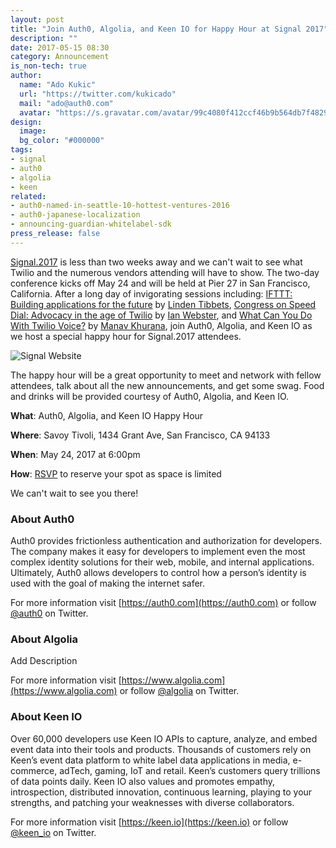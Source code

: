 ```yaml
---
layout: post
title: "Join Auth0, Algolia, and Keen IO for Happy Hour at Signal 2017"
description: ""
date: 2017-05-15 08:30
category: Announcement
is_non-tech: true
author:
  name: "Ado Kukic"
  url: "https://twitter.com/kukicado"
  mail: "ado@auth0.com"
  avatar: "https://s.gravatar.com/avatar/99c4080f412ccf46b9b564db7f482907?s=200"
design:
  image: 
  bg_color: "#000000"
tags:
- signal
- auth0
- algolia
- keen
related:
- auth0-named-in-seattle-10-hottest-ventures-2016
- auth0-japanese-localization
- announcing-guardian-whitelabel-sdk
press_release: false
---
```


[Signal.2017]() is less than two weeks away and we can't wait to see what Twilio and the numerous vendors attending will have to show. The two-day conference kicks off May 24 and will be held at Pier 27 in San Francisco, California. After a long day of invigorating sessions including: [IFTTT: Building applications for the future](https://www.twilio.com/signal/schedule/7sIpsjOkTewgygqY86Sc0Y/ifttt-building-applications-for-the-future) by [Linden Tibbets](https://twitter.com/@ltibbets), [Congress on Speed Dial: Advocacy in the age of Twilio](https://www.twilio.com/signal/schedule/6LbXCBBhtYuKCSciyS8WA/congress-on-speed-dial) by [Ian Webster](https://twitter.com/@iwebst), and [What Can You Do With Twilio Voice?](https://www.twilio.com/signal/schedule/4r1gBAICZOAQGEAAascQSi/what-can-you-do-with-twilio-part-2) by [Manav Khurana](https://twitter.com/@manavkhurana), join Auth0, Algolia, and Keen IO as we host a special happy hour for Signal.2017 attendees.

![Signal Website](https://cdn.auth0.com/blog/signal-happyhour/signal.png)

The happy hour will be a great opportunity to meet and network with fellow attendees, talk about all the new announcements, and get some swag. Food and drinks will be provided courtesy of Auth0, Algolia, and Keen IO.

**What**: Auth0, Algolia, and Keen IO Happy Hour

**Where**: Savoy Tivoli, 1434 Grant Ave, San Francisco, CA 94133

**When**: May 24, 2017 at 6:00pm

**How**: [RSVP]() to reserve your spot as space is limited

We can't wait to see you there!

### About Auth0

Auth0 provides frictionless authentication and authorization for developers. The company makes it easy for developers to implement even the most complex identity solutions for their web, mobile, and internal applications. Ultimately, Auth0 allows developers to control how a person’s identity is used with the goal of making the internet safer.

For more information visit [https://auth0.com](https://auth0.com) or follow [@auth0](https://twitter.com/auth0) on Twitter.

### About Algolia

Add Description

For more information visit [https://www.algolia.com](https://www.algolia.com) or follow [@algolia](https://twitter.com/algolia) on Twitter.

### About Keen IO

Over 60,000 developers use Keen IO APIs to capture, analyze, and embed event data into their tools and products. Thousands of customers rely on Keen’s event data platform to white label data applications in media, e-commerce, adTech, gaming, IoT and retail. Keen’s customers query trillions of data points daily. Keen IO also values and promotes empathy, introspection, distributed innovation, continuous learning, playing to your strengths, and patching your weaknesses with diverse collaborators.

For more information visit [https://keen.io](https://keen.io) or follow [@keen_io](https://twitter.com/keen_io) on Twitter.
